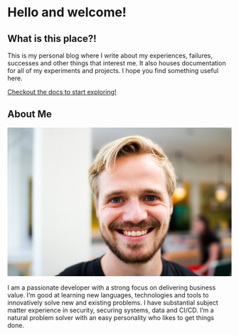 # Hello and welcome!

## What is this place?!

This is my personal blog where I write about my experiences, failures, successes and other things that interest me. It also houses documentation for all of my experiments and projects. I hope you find something useful here.

[Checkout the docs to start exploring!](https://vgijssel.github.io/setup/) 

## About Me

![About Me](./apps/docs/images/about-me.jpeg)

I am a passionate developer with a strong focus on delivering business value. I’m good at learning new languages, technologies and tools to innovatively solve new and existing problems. I have substantial subject matter experience in security, securing systems, data and CI/CD. I’m a natural problem solver with an easy personality who likes to get things done.
